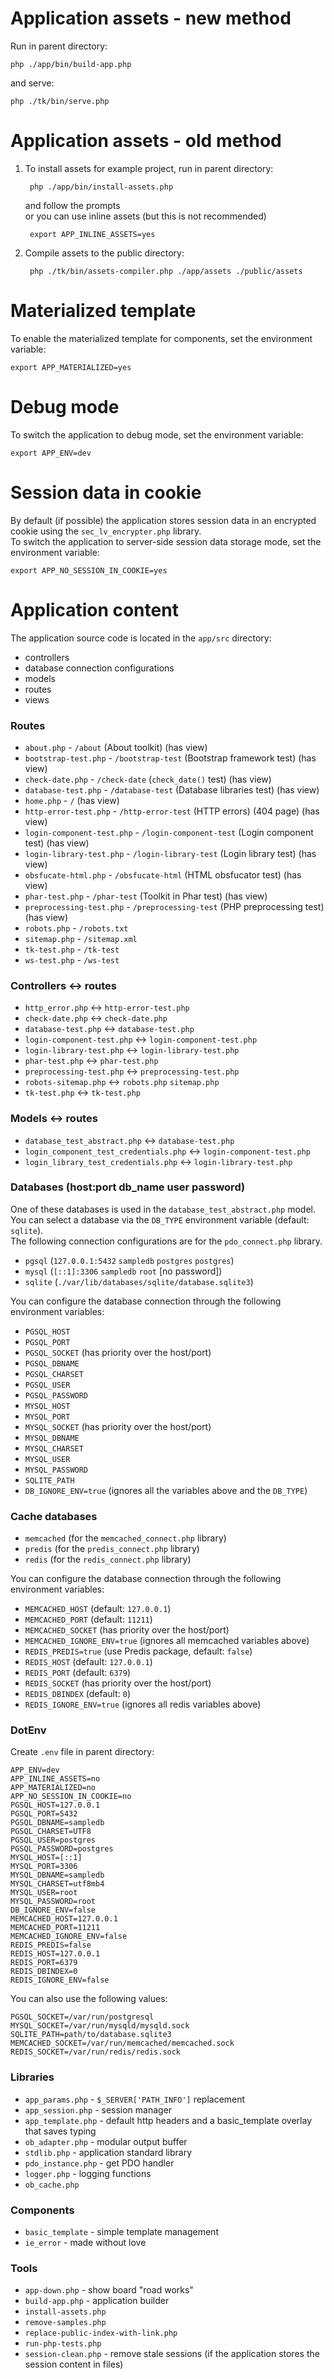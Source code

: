 # Application assets - new method
Run in parent directory:
```
php ./app/bin/build-app.php
```
and serve:
```
php ./tk/bin/serve.php
```

# Application assets - old method
1. To install assets for example project, run in parent directory:

		php ./app/bin/install-assets.php

	and follow the prompts  
	or you can use inline assets (but this is not recommended)

		export APP_INLINE_ASSETS=yes

2. Compile assets to the public directory:

		php ./tk/bin/assets-compiler.php ./app/assets ./public/assets


# Materialized template
To enable the materialized template for components, set the environment variable:
```
export APP_MATERIALIZED=yes
```

# Debug mode
To switch the application to debug mode, set the environment variable:
```
export APP_ENV=dev
```

# Session data in cookie
By default (if possible) the application stores session data in an encrypted cookie using the `sec_lv_encrypter.php` library.  
To switch the application to server-side session data storage mode, set the environment variable:
```
export APP_NO_SESSION_IN_COOKIE=yes
```


# Application content
The application source code is located in the `app/src` directory:  
* controllers
* database connection configurations
* models
* routes
* views

### Routes
* `about.php` - `/about` (About toolkit) (has view)
* `bootstrap-test.php` - `/bootstrap-test` (Bootstrap framework test) (has view)
* `check-date.php` - `/check-date` (`check_date()` test) (has view)
* `database-test.php` - `/database-test` (Database libraries test) (has view)
* `home.php` - `/` (has view)
* `http-error-test.php` - `/http-error-test` (HTTP errors) (404 page) (has view)
* `login-component-test.php` - `/login-component-test` (Login component test) (has view)
* `login-library-test.php` - `/login-library-test` (Login library test) (has view)
* `obsfucate-html.php` - `/obsfucate-html` (HTML obsfucator test) (has view)
* `phar-test.php` - `/phar-test` (Toolkit in Phar test) (has view)
* `preprocessing-test.php` - `/preprocessing-test` (PHP preprocessing test) (has view)
* `robots.php` - `/robots.txt`
* `sitemap.php` - `/sitemap.xml`
* `tk-test.php` - `/tk-test`
* `ws-test.php` - `/ws-test`

### Controllers <-> routes
* `http_error.php` <-> `http-error-test.php`
* `check-date.php` <-> `check-date.php`
* `database-test.php` <-> `database-test.php`
* `login-component-test.php` <-> `login-component-test.php`
* `login-library-test.php` <-> `login-library-test.php`
* `phar-test.php` <-> `phar-test.php`
* `preprocessing-test.php` <-> `preprocessing-test.php`
* `robots-sitemap.php` <-> `robots.php` `sitemap.php`
* `tk-test.php` <-> `tk-test.php`

### Models <-> routes
* `database_test_abstract.php` <-> `database-test.php`
* `login_component_test_credentials.php` <-> `login-component-test.php`
* `login_library_test_credentials.php` <-> `login-library-test.php`

### Databases (host:port db_name user password)
One of these databases is used in the `database_test_abstract.php` model.  
You can select a database via the `DB_TYPE` environment variable (default: `sqlite`).  
The following connection configurations are for the `pdo_connect.php` library.
* `pgsql` (`127.0.0.1:5432` `sampledb` `postgres` `postgres`)
* `mysql` (`[::1]:3306` `sampledb` `root` [no password])
* `sqlite` (`./var/lib/databases/sqlite/database.sqlite3`)

You can configure the database connection through the following environment variables:
* `PGSQL_HOST`
* `PGSQL_PORT`
* `PGSQL_SOCKET` (has priority over the host/port)
* `PGSQL_DBNAME`
* `PGSQL_CHARSET`
* `PGSQL_USER`
* `PGSQL_PASSWORD`
* `MYSQL_HOST`
* `MYSQL_PORT`
* `MYSQL_SOCKET` (has priority over the host/port)
* `MYSQL_DBNAME`
* `MYSQL_CHARSET`
* `MYSQL_USER`
* `MYSQL_PASSWORD`
* `SQLITE_PATH`
* `DB_IGNORE_ENV=true` (ignores all the variables above and the `DB_TYPE`)

### Cache databases
* `memcached` (for the `memcached_connect.php` library)
* `predis` (for the `predis_connect.php` library)
* `redis` (for the `redis_connect.php` library)

You can configure the database connection through the following environment variables:
* `MEMCACHED_HOST` (default: `127.0.0.1`)
* `MEMCACHED_PORT` (default: `11211`)
* `MEMCACHED_SOCKET` (has priority over the host/port)
* `MEMCACHED_IGNORE_ENV=true` (ignores all memcached variables above)
* `REDIS_PREDIS=true` (use Predis package, default: `false`)
* `REDIS_HOST` (default: `127.0.0.1`)
* `REDIS_PORT` (default: `6379`)
* `REDIS_SOCKET` (has priority over the host/port)
* `REDIS_DBINDEX` (default: `0`)
* `REDIS_IGNORE_ENV=true` (ignores all redis variables above)

### DotEnv
Create `.env` file in parent directory:
```
APP_ENV=dev
APP_INLINE_ASSETS=no
APP_MATERIALIZED=no
APP_NO_SESSION_IN_COOKIE=no
PGSQL_HOST=127.0.0.1
PGSQL_PORT=5432
PGSQL_DBNAME=sampledb
PGSQL_CHARSET=UTF8
PGSQL_USER=postgres
PGSQL_PASSWORD=postgres
MYSQL_HOST=[::1]
MYSQL_PORT=3306
MYSQL_DBNAME=sampledb
MYSQL_CHARSET=utf8mb4
MYSQL_USER=root
MYSQL_PASSWORD=root
DB_IGNORE_ENV=false
MEMCACHED_HOST=127.0.0.1
MEMCACHED_PORT=11211
MEMCACHED_IGNORE_ENV=false
REDIS_PREDIS=false
REDIS_HOST=127.0.0.1
REDIS_PORT=6379
REDIS_DBINDEX=0
REDIS_IGNORE_ENV=false
```
You can also use the following values:
```
PGSQL_SOCKET=/var/run/postgresql
MYSQL_SOCKET=/var/run/mysqld/mysqld.sock
SQLITE_PATH=path/to/database.sqlite3
MEMCACHED_SOCKET=/var/run/memcached/memcached.sock
REDIS_SOCKET=/var/run/redis/redis.sock
```

### Libraries
* `app_params.php` - `$_SERVER['PATH_INFO']` replacement
* `app_session.php` - session manager
* `app_template.php` - default http headers and a basic_template overlay that saves typing
* `ob_adapter.php` - modular output buffer
* `stdlib.php` - application standard library
* `pdo_instance.php` - get PDO handler
* `logger.php` - logging functions
* `ob_cache.php`

### Components
* `basic_template` - simple template management
* `ie_error` - made without love

### Tools
* `app-down.php` - show board "road works"
* `build-app.php` - application builder
* `install-assets.php`
* `remove-samples.php`
* `replace-public-index-with-link.php`
* `run-php-tests.php`
* `session-clean.php` - remove stale sessions (if the application stores the session content in files)
